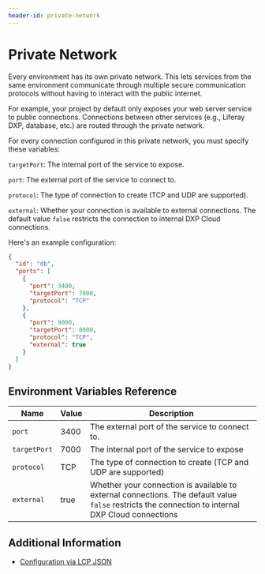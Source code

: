 ```yaml
---
header-id: private-network
---
```


# Private Network

Every environment has its own private network. This lets services from the 
same environment communicate through multiple secure communication protocols 
without having to interact with the public internet. 

For example, your project by default only exposes your web server service to 
public connections. Connections between other services (e.g., Liferay DXP, 
database, etc.) are routed through the private network. 

For every connection configured in this private network, you must specify these 
variables: 

`targetPort`: The internal port of the service to expose. 

`port`: The external port of the service to connect to. 

`protocol`: The type of connection to create (TCP and UDP are supported). 

`external`: Whether your connection is available to external connections. The 
default value `false` restricts the connection to internal DXP Cloud 
connections. 

Here's an example configuration: 

```json
{
  "id": "db",
  "ports": [
    {
      "port": 3400,
      "targetPort": 7000,
      "protocol": "TCP"
    },
    {
      "port": 9000,
      "targetPort": 8000,
      "protocol": "TCP",
      "external": true
    }
  ]
}
```

## Environment Variables Reference

| Name | Value | Description |
| --- | --- | --- |
| `port` | 3400 | The external port of the service to connect to. |
| `targetPort` | 7000 | The internal port of the service to expose |
| `protocol` | TCP | The type of connection to create (TCP and UDP are supported) |
| `external` | true | Whether your connection is available to external connections. The default value `false` restricts the connection to internal DXP Cloud connections |

## Additional Information

* [Configuration via LCP JSON](../reference/configuration-via-lcp-json.md)
